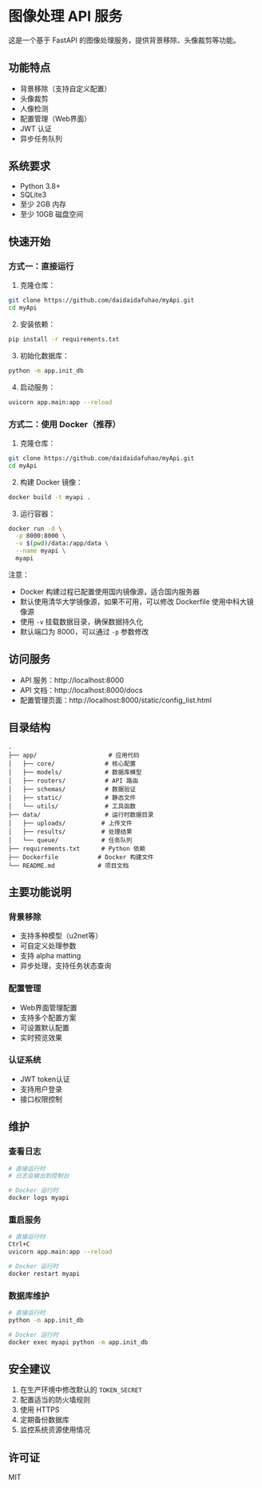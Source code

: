 # 图像处理 API 服务

这是一个基于 FastAPI 的图像处理服务，提供背景移除、头像裁剪等功能。

## 功能特点

* 背景移除（支持自定义配置）
* 头像裁剪
* 人像检测
* 配置管理（Web界面）
* JWT 认证
* 异步任务队列

## 系统要求

* Python 3.8+
* SQLite3
* 至少 2GB 内存
* 至少 10GB 磁盘空间

## 快速开始

### 方式一：直接运行

1. 克隆仓库：
```bash
git clone https://github.com/daidaidafuhao/myApi.git
cd myApi
```

2. 安装依赖：
```bash
pip install -r requirements.txt
```

3. 初始化数据库：
```bash
python -m app.init_db
```

4. 启动服务：
```bash
uvicorn app.main:app --reload
```

### 方式二：使用 Docker（推荐）

1. 克隆仓库：
```bash
git clone https://github.com/daidaidafuhao/myApi.git
cd myApi
```

2. 构建 Docker 镜像：
```bash
docker build -t myapi .
```

3. 运行容器：
```bash
docker run -d \
  -p 8000:8000 \
  -v $(pwd)/data:/app/data \
  --name myapi \
  myapi
```

注意：
- Docker 构建过程已配置使用国内镜像源，适合国内服务器
- 默认使用清华大学镜像源，如果不可用，可以修改 Dockerfile 使用中科大镜像源
- 使用 `-v` 挂载数据目录，确保数据持久化
- 默认端口为 8000，可以通过 `-p` 参数修改

## 访问服务

* API 服务：http://localhost:8000
* API 文档：http://localhost:8000/docs
* 配置管理页面：http://localhost:8000/static/config_list.html

## 目录结构

```
.
├── app/                    # 应用代码
│   ├── core/              # 核心配置
│   ├── models/            # 数据库模型
│   ├── routers/           # API 路由
│   ├── schemas/           # 数据验证
│   ├── static/            # 静态文件
│   └── utils/             # 工具函数
├── data/                  # 运行时数据目录
│   ├── uploads/          # 上传文件
│   ├── results/          # 处理结果
│   └── queue/            # 任务队列
├── requirements.txt      # Python 依赖
├── Dockerfile           # Docker 构建文件
└── README.md            # 项目文档
```

## 主要功能说明

### 背景移除
- 支持多种模型（u2net等）
- 可自定义处理参数
- 支持 alpha matting
- 异步处理，支持任务状态查询

### 配置管理
- Web界面管理配置
- 支持多个配置方案
- 可设置默认配置
- 实时预览效果

### 认证系统
- JWT token认证
- 支持用户登录
- 接口权限控制

## 维护

### 查看日志
```bash
# 直接运行时
# 日志会输出到控制台

# Docker 运行时
docker logs myapi
```

### 重启服务
```bash
# 直接运行时
Ctrl+C
uvicorn app.main:app --reload

# Docker 运行时
docker restart myapi
```

### 数据库维护
```bash
# 直接运行时
python -m app.init_db

# Docker 运行时
docker exec myapi python -m app.init_db
```

## 安全建议

1. 在生产环境中修改默认的 `TOKEN_SECRET`
2. 配置适当的防火墙规则
3. 使用 HTTPS
4. 定期备份数据库
5. 监控系统资源使用情况

## 许可证

MIT 